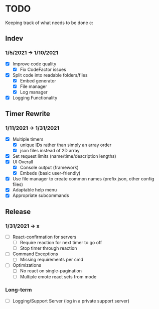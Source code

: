 # TODO

Keeping track of what needs to be done c:

## Indev

### 1/5/2021 → 1/10/2021

- [x] Improve code quality
  - [x] Fix CodeFactor issues
- [x] Split code into readable folders/files
  - [x] Embed generator
  - [x] File manager
  - [x] Log manager
- [x] Logging Functionality

## Timer Rewrite

### 1/11/2021 → 1/31/2021

- [x] Multiple timers
  - [x] unique IDs rather than simply an array order
  - [x] json files instead of 2D array
- [x] Set request limits (name/time/description lengths)
- [x] UI Overall
  - [x] Console output (framework)
  - [x] Embeds (basic user-friendly)
- [x] Use file manager to create common names (prefix.json, other config files)
- [x] Adaptable help menu
- [x] Appropriate subcommands

## Release

### 1/31/2021 → x

- [ ] React-confirmation for servers
  - [ ] Require reaction for next timer to go off
  - [ ] Stop timer through reaction
- [ ] Command Exceptions
  - [ ] Missing requirements per cmd
- [ ] Optimizations
  - [ ] No react on single-pagination
  - [ ] Multiple emote react sets from mode

### Long-term

- [ ] Logging/Support Server (log in a private support server)
